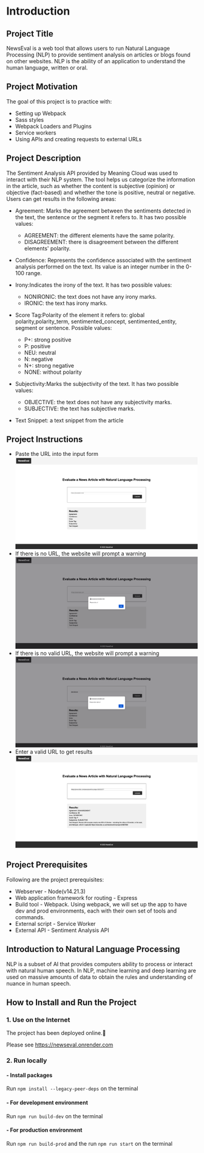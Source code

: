 # Introduction

## Project Title

NewsEval is a web tool that allows users to run Natural Language Processing (NLP) to provide sentiment analysis on articles or blogs found on other websites. NLP is the ability of an application to understand the human language, written or oral.

## Project Motivation

The goal of this project is to practice with:

- Setting up Webpack
- Sass styles
- Webpack Loaders and Plugins
- Service workers
- Using APIs and creating requests to external URLs

## Project Description

The Sentiment Analysis API provided by Meaning Cloud was used to interact with their NLP system. The tool helps us categorize the information in the article, such as whether the content is subjective (opinion) or objective (fact-based) and whether the tone is positive, neutral or negative. Users can get results in the following areas:

- Agreement: Marks the agreement between the sentiments detected in the text, the sentence or the segment it refers to. It has two possible values:
  - AGREEMENT: the different elements have the same polarity.
  - DISAGREEMENT: there is disagreement between the different elements' polarity.
- Confidence: Represents the confidence associated with the sentiment analysis performed on the text. Its value is an integer number in the 0-100 range.
- Irony:Indicates the irony of the text. It has two possible values:

  - NONIRONIC: the text does not have any irony marks.
  - IRONIC: the text has irony marks.

- Score Tag:Polarity of the element it refers to: global polarity,polarity_term, sentimented_concept, sentimented_entity, segment or sentence. Possible values:

  - P+: strong positive
  - P: positive
  - NEU: neutral
  - N: negative
  - N+: strong negative
  - NONE: without polarity

- Subjectivity:Marks the subjectivity of the text. It has two possible values:
  - OBJECTIVE: the text does not have any subjectivity marks.
  - SUBJECTIVE: the text has subjective marks.
- Text Snippet: a text snippet from the article

## Project Instructions

- Paste the URL into the input form
  ![basic](images/basic.png)
- If there is no URL, the website will prompt a warning
  ![url](images/url.png)
- If there is no valid URL, the website will prompt a warning
  ![valid](images/valid.png)
- Enter a valid URL to get results
  ![result](images/result.png)

## Project Prerequisites

Following are the project prerequisites:

- Webserver - Node(v14.21.3)
- Web application framework for routing - Express
- Build tool - Webpack. Using webpack, we will set up the app to have dev and prod environments, each with their own set of tools and commands.
- External script - Service Worker
- External API - Sentiment Analysis API

## Introduction to Natural Language Processing

NLP is a subset of AI that provides computers ability to process or interact with natural human speech. In NLP, machine learning and deep learning are used on massive amounts of data to obtain the rules and understanding of nuance in human speech.

## How to Install and Run the Project

### 1. Use on the Internet

The project has been deployed online.:tada:

Please see https://newseval.onrender.com

### 2. Run locally

#### - Install packages

Run `npm install --legacy-peer-deps` on the terminal

#### - For development environment

Run `npm run build-dev` on the terminal

#### - For production environment

Run `npm run build-prod` and the run `npm run start` on the terminal
